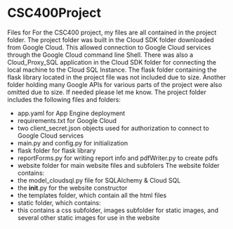 # CSC400Project
Files for 
For the CSC400 project, my files are all contained in the project folder. The project folder was built in the Cloud SDK folder downloaded from Google Cloud. This allowed connection to Google Cloud services through the Google Cloud command line Shell. There was also a Cloud_Proxy_SQL application in the Cloud SDK folder for connecting the local machine to the Cloud SQL Instance. The flask folder containing the flask library located in the project file was not included due to size. Another folder holding many Google APIs for various parts of the project were also omitted due to size. If needed please let me know. The project folder includes the following files and folders:
- app.yaml for App Engine deployment
- requirements.txt for Google Cloud
- two client_secret.json objects used for authorization to connect to Google Cloud services
- main.py and config.py for initialization
- flask folder for flask library
- reportForms.py for writing report info and pdfWriter.py to create pdfs
- website folder for main website files and subfolers
The website folder contains:
- the model_cloudsql.py file for SQLAlchemy & Cloud SQL
- the __init__.py for the website constructor
- the templates folder, which contain all the html files
- static folder, which contains:
- this contains a css subfolder, images subfolder for static images, and several other static images for use in the website
